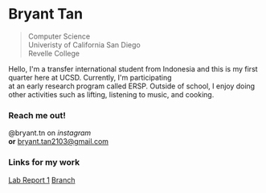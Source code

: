
# Bryant Tan

> Computer Science   
> Univeristy of California San Diego   
> Revelle College     

Hello, I'm a transfer international student from Indonesia and this is my first quarter here at UCSD. Currently, I'm participating   
at an early research program called ERSP. Outside of school, I enjoy doing other activities such as lifting, listening to music, and cooking.   

### Reach me out!

@bryant.tn on *instagram*    
**or** bryant.tan2103@gmail.com    

### Links for my work   

[Lab Report 1](lab-report-1-week-0.html)
[Branch](branch.html)
